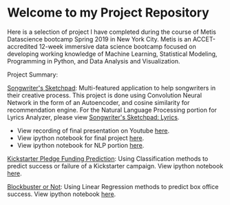 # Welcome to my Project Repository

Here is a selection of project I have completed during the course of Metis Datascience bootcamp Spring 2019 in New York City. Metis is an ACCET-accredited 12-week immersive data science bootcamp focused on developing working knowledge of Machine Learning, Statistical Modeling, Programming in Python, and Data Analysis and Visualization.

Project Summary:

[Songwriter's Sketchpad](https://github.com/carrie2010210/dsp_qiu/blob/master/Songwriter's%20Sketchpad.ipynb): Multi-featured application to help songwriters in their creative process. This project is done using Convolution Neural Network in the form of an Autoencoder, and cosine similarity for recommendation engine. For the Natural Language Processing portion for Lyrics Analyzer, please view [Songwriter's Sketchpad: Lyrics](link).
* View recording of final presentation on Youtube [here](link).
* View ipython notebook for final project [here](https://github.com/carrie2010210/dsp_qiu/blob/master/Songwriter's%20Sketchpad.ipynb).
* View ipython notebook for NLP portion [here](link).


[Kickstarter Pledge Funding Prediction](link): Using Classification methods to predict success or failure of a Kickstarter campaign. View ipython notebook [here](https://github.com/carrie2010210/dsp_qiu/blob/master/Kickstarter%20Project%2003-Copy1.ipynb).

[Blockbuster or Not](link): Using Linear Regression methods to predict box office success. View ipython notebook [here](link).

